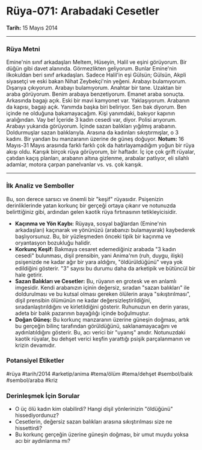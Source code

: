 # Rüya-071: Arabadaki Cesetler
**Tarih:** 15 Mayıs 2014

---
### Rüya Metni

Emine'nin sınıf arkadaşları Meltem, Hüseyin, Halil ve eşini görüyorum. Bir düğün gibi davet alanında. Görmezlikten geliyorum. Bunlar Emine'nin ilkokuldan beri sınıf arkadaşları. Sadece Halil'in eşi Gülsün; Gülsün, Akpli siyasetçi ve eski bakan Nihat Zeybekçi'nin yeğeni. Arabayı bulamıyorum. Dışarıya çıkıyorum. Arabayı bulamıyorum. Anahtar bir tane. Uzaktan bir araba görüyorum. Benim arabaya benzetiyorum. Emanet araba sonuçta. Arkasında bagajı açık. Eski bir mavi kamyonet var. Yaklaşıyorum. Arabanın da kapısı, bagajı açık. Yanımda başka biri beliriyor. Sen bak diyorum. Ben içinde ne olduğuna bakamayacağım. Kişi yanımdaki, bakıyor kapının aralığından. Vay be! İçeride 3 kadın cesedi var, diyor. Polisi arıyorum. Arabayı yukarıda görüyorum. İçinde sazan balıkları yığılmış arabanın. Doldurmuşlar sazan balıklarıyla. Arasına da kadınları sıkıştırmışlar, o 3 kadını. Bir yandan bu manzaranın üzerine de güneş doğuyor.
**Notum:** 16 Mayıs-31 Mayıs arasında farklı farklı çok da hatırlayamadığım yoğun bir rüya akışı oldu. Karışık birçok rüya görüyorum, bir haftadır. İç içe çok grift rüyalar, çatıdan kaçış planları, arabanın altına gizlenme, arabalar patlıyor, eli silahlı adamlar, motora çarpan panelvanlar vs. vs. çok karışık.

---
### İlk Analiz ve Semboller

Bu, son derece sarsıcı ve önemli bir "keşif" rüyasıdır. Psişenizin derinliklerinde yatan korkunç bir gerçeği ortaya çıkarır ve notunuzda belirttiğiniz gibi, ardından gelen kaotik rüya fırtınasının tetikleyicisidir.

* **Kaçınma ve Yön Kaybı:** Rüyaya, sosyal bağlardan (Emine'nin arkadaşları) kaçınarak ve yönünüzü (arabanızı bulamayarak) kaybederek başlıyorsunuz. Bu, bir yüzleşmeden önceki tipik bir kaçınma ve oryantasyon bozukluğu halidir.
* **Korkunç Keşif:** Bakmaya cesaret edemediğiniz arabada "3 kadın cesedi" bulunması, dişil prensibin, yani Anima'nın (ruh, duygu, ilişki) psişenizde ne kadar ağır bir yara aldığını, "öldürüldüğünü" veya yok edildiğini gösterir. "3" sayısı bu durumu daha da arketipik ve bütüncül bir hale getirir.
* **Sazan Balıkları ve Cesetler:** Bu, rüyanın en grotesk ve en anlamlı imgesidir. Kendi arabanızın içinin değersiz, sıradan "sazan balıkları" ile doldurulması ve bu kutsal olması gereken ölülerin araya "sıkıştırılması", dişil prensibin ölümünün ne kadar değersizleştirildiğini, sıradanlaştırıldığını ve kirletildiğini gösterir. Ruhunuzun en derin yarası, adeta bir balık pazarının bayağılığı içinde boğulmuştur.
* **Doğan Güneş:** Bu korkunç manzaranın üzerine güneşin doğması, artık bu gerçeğin bilinç tarafından görüldüğünü, saklanamayacağını ve aydınlatıldığını gösterir. Bu, acı verici bir "uyanış" anıdır. Notunuzdaki kaotik rüyalar, bu dehşet verici keşfin yarattığı psişik parçalanmanın ve krizin devamıdır.

### Potansiyel Etiketler
#rüya #tarih/2014 #arketip/anima #tema/ölüm #tema/dehşet #sembol/balık #sembol/araba #kriz

### Derinleşmek İçin Sorular
* O üç ölü kadın kim olabilirdi? Hangi dişil yönlerinizin "öldüğünü" hissediyordunuz?
* Cesetlerin, değersiz sazan balıkları arasına sıkıştırılması size ne hissettirdi?
* Bu korkunç gerçeğin üzerine güneşin doğması, bir umut muydu yoksa acı bir aydınlanma mı?